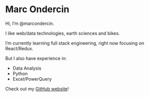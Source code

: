 # Marc Ondercin

Hi, I’m @marcondercin.

I like web/data technologies, earth sciences and bikes.

I’m currently learning full stack engineering, right now focusing on React/Redux.

But I also have experience in:
- Data Analysis
- Python
- Excel/PowerQuery

Check out my [GitHub website](<https://marcondercin.github.io>)!
